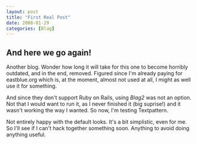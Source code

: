 ```yaml
---
layout: post
title: "First Real Post"
date: 2008-01-29
categories: [Blag]
---
```


## And here we go again!

Another blog. Wonder how long it will take for this one to become horribly outdated, and in the end, removed. Figured since I'm already paying for eastblue.org which is, at the moment, almost not used at all, I might as well use it for something.

And since they don't support Ruby on Rails, using _Blag2_ was not an option. Not that I would want to run it, as I never finished it (big suprise!) and it wasn't working the way I wanted. So now, I'm testing Textpattern.

Not entirely happy with the default looks. It's a bit simplistic, even for me. So I'll see if I can't hack together something soon. Anything to avoid doing anything useful.